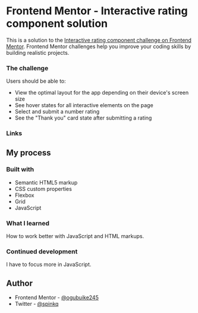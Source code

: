 # Frontend Mentor - Interactive rating component solution

This is a solution to the [Interactive rating component challenge on Frontend Mentor](https://www.frontendmentor.io/challenges/interactive-rating-component-koxpeBUmI). Frontend Mentor challenges help you improve your coding skills by building realistic projects.

### The challenge

Users should be able to:

- View the optimal layout for the app depending on their device's screen size
- See hover states for all interactive elements on the page
- Select and submit a number rating
- See the "Thank you" card state after submitting a rating

### Links

<!-- - Solution URL: [My Solution](https://nathalycavalcante.github.io/interactive_rating_component/) -->

## My process

### Built with

- Semantic HTML5 markup
- CSS custom properties
- Flexbox
- Grid
- JavaScript

### What I learned

How to work better with JavaScript and HTML markups.

### Continued development

I have to focus more in JavaScript.

## Author

- Frontend Mentor - [@ogubuike245](https://www.frontendmentor.io/profile/ogubuike245)
- Twitter - [@spinkq](https://www.twitter.com/spinkq)
